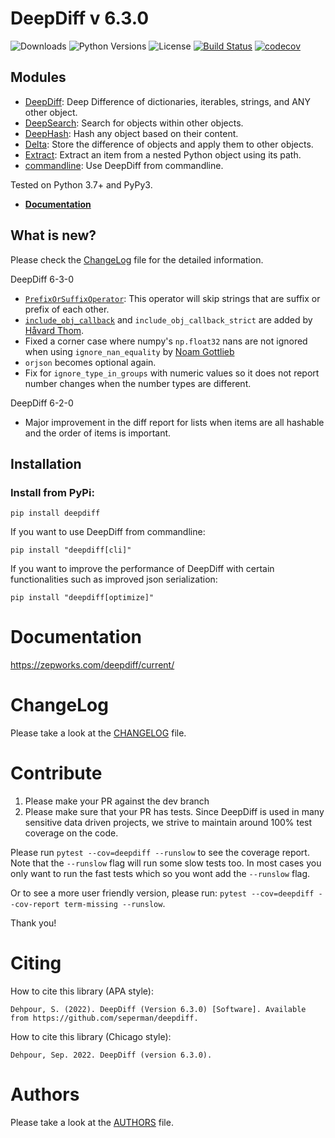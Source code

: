 # DeepDiff v 6.3.0

![Downloads](https://img.shields.io/pypi/dm/deepdiff.svg?style=flat)
![Python Versions](https://img.shields.io/pypi/pyversions/deepdiff.svg?style=flat)
![License](https://img.shields.io/pypi/l/deepdiff.svg?version=latest)
[![Build Status](https://github.com/seperman/deepdiff/workflows/Unit%20Tests/badge.svg)](https://github.com/seperman/deepdiff/actions)
[![codecov](https://codecov.io/gh/seperman/deepdiff/branch/master/graph/badge.svg?token=KkHZ3siA3m)](https://codecov.io/gh/seperman/deepdiff)

## Modules

- [DeepDiff](https://zepworks.com/deepdiff/current/diff.html): Deep Difference of dictionaries, iterables, strings, and ANY other object.
- [DeepSearch](https://zepworks.com/deepdiff/current/dsearch.html): Search for objects within other objects.
- [DeepHash](https://zepworks.com/deepdiff/current/deephash.html): Hash any object based on their content.
- [Delta](https://zepworks.com/deepdiff/current/delta.html): Store the difference of objects and apply them to other objects.
- [Extract](https://zepworks.com/deepdiff/current/extract.html): Extract an item from a nested Python object using its path.
- [commandline](https://zepworks.com/deepdiff/current/commandline.html): Use DeepDiff from commandline.

Tested on Python 3.7+ and PyPy3.

- **[Documentation](https://zepworks.com/deepdiff/6.3.0/)**

## What is new?

Please check the [ChangeLog](CHANGELOG.md) file for the detailed information.

DeepDiff 6-3-0

- [`PrefixOrSuffixOperator`](https://zepworks.com/deepdiff/current/custom.html#prefix-or-suffix-operator-label): This operator will skip strings that are suffix or prefix of each other.
- [`include_obj_callback`](https://zepworks.com/deepdiff/current/ignore_types_or_values.html#include-obj-callback-label) and `include_obj_callback_strict` are added by [Håvard Thom](https://github.com/havardthom).
- Fixed a corner case where numpy's `np.float32` nans are not ignored when using `ignore_nan_equality` by [Noam Gottlieb](https://github.com/noamgot)
- `orjson` becomes optional again.
- Fix for `ignore_type_in_groups` with numeric values so it does not report number changes when the number types are different.

DeepDiff 6-2-0

- Major improvement in the diff report for lists when items are all hashable and the order of items is important.


## Installation

### Install from PyPi:

`pip install deepdiff`

If you want to use DeepDiff from commandline:

`pip install "deepdiff[cli]"`

If you want to improve the performance of DeepDiff with certain functionalities such as improved json serialization:

`pip install "deepdiff[optimize]"`

# Documentation

<https://zepworks.com/deepdiff/current/>

# ChangeLog

Please take a look at the [CHANGELOG](CHANGELOG.md) file.

# Contribute

1. Please make your PR against the dev branch
2. Please make sure that your PR has tests. Since DeepDiff is used in many sensitive data driven projects, we strive to maintain around 100% test coverage on the code.

Please run `pytest --cov=deepdiff --runslow` to see the coverage report. Note that the `--runslow` flag will run some slow tests too. In most cases you only want to run the fast tests which so you wont add the `--runslow` flag.

Or to see a more user friendly version, please run: `pytest --cov=deepdiff --cov-report term-missing --runslow`.

Thank you!

# Citing

How to cite this library (APA style):

    Dehpour, S. (2022). DeepDiff (Version 6.3.0) [Software]. Available from https://github.com/seperman/deepdiff.

How to cite this library (Chicago style):

    Dehpour, Sep. 2022. DeepDiff (version 6.3.0).

# Authors

Please take a look at the [AUTHORS](AUTHORS.md) file.
